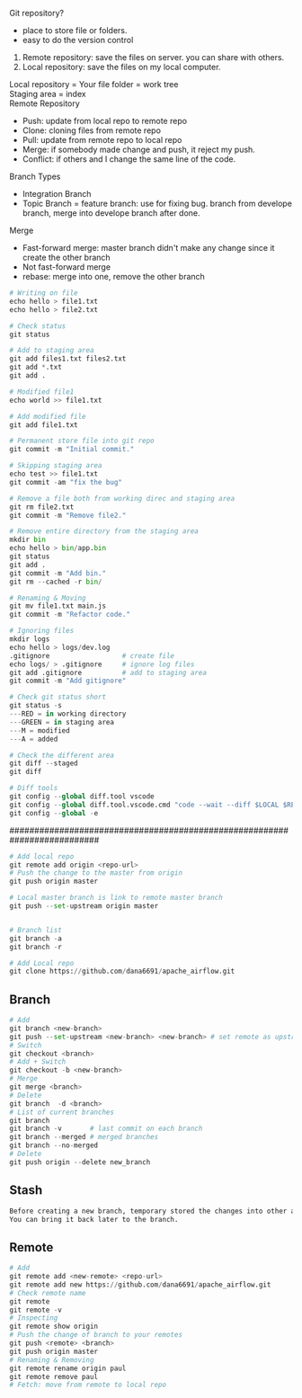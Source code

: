 Git repository?
- place to store file or folders.
- easy to do the version control

1) Remote repository: save the files on server. you can share with others.<br>
2) Local repository: save the files on my local computer.<br>

Local repository = Your file folder = work tree<br>
Staging area = index<br>
Remote Repository<br>

- Push: update from local repo to remote repo
- Clone: cloning files from remote repo
- Pull: update from remote repo to local repo
- Merge: if somebody made change and push, it reject my push.
- Conflict: if others and I change the same line of the code.

Branch Types
- Integration Branch
- Topic Branch = feature branch: use for fixing bug. branch from develope branch, merge into develope branch after done.

Merge
- Fast-forward merge: master branch didn't make any change since it create the other branch
- Not fast-forward merge 
- rebase: merge into one, remove the other branch 



```python
# Writing on file
echo hello > file1.txt
echo hello > file2.txt

# Check status
git status

# Add to staging area
git add files1.txt files2.txt
git add *.txt
git add .

# Modified file1
echo world >> file1.txt

# Add modified file
git add file1.txt

# Permanent store file into git repo
git commit -m "Initial commit."

# Skipping staging area
echo test >> file1.txt
git commit -am "fix the bug"

# Remove a file both from working direc and staging area
git rm file2.txt
git commit -m "Remove file2."

# Remove entire directory from the staging area
mkdir bin
echo hello > bin/app.bin
git status
git add .
git commit -m "Add bin."
git rm --cached -r bin/

# Renaming & Moving
git mv file1.txt main.js 
git commit -m "Refactor code."

# Ignoring files
mkdir logs
echo hello > logs/dev.log
.gitignore                  # create file
echo logs/ > .gitignore     # ignore log files
git add .gitignore          # add to staging area
git commit -m "Add gitignore"

# Check git status short
git status -s
---RED = in working directory
---GREEN = in staging area
---M = modified
---A = added

# Check the different area
git diff --staged
git diff

# Diff tools
git config --global diff.tool vscode
git config --global diff.tool.vscode.cmd "code --wait --diff $LOCAL $REMOTE"
git config --global -e
```

##########################################################################
```python
# Add local repo
git remote add origin <repo-url>
# Push the change to the master from origin
git push origin master

# Local master branch is link to remote master branch
git push --set-upstream origin master


# Branch list
git branch -a
git branch -r

# Add Local repo 
git clone https://github.com/dana6691/apache_airflow.git
```
## Branch
```python
# Add
git branch <new-branch>
git push --set-upstream <new-branch> <new-branch> # set remote as upstream
# Switch
git checkout <branch>
# Add + Switch
git checkout -b <new-branch>
# Merge
git merge <branch>
# Delete
git branch  -d <branch>
# List of current branches
git branch
git branch -v       # last commit on each branch
git branch --merged # merged branches
git branch --no-merged
# Delete
git push origin --delete new_branch
```
## Stash
```python
Before creating a new branch, temporary stored the changes into other area.
You can bring it back later to the branch.  

```
## Remote
```python
# Add
git remote add <new-remote> <repo-url>
git remote add new https://github.com/dana6691/apache_airflow.git
# Check remote name
git remote
git remote -v
# Inspecting
git remote show origin
# Push the change of branch to your remotes
git push <remote> <branch>
git push origin master
# Renaming & Removing
git remote rename origin paul
git remote remove paul
# Fetch: move from remote to local repo
```
